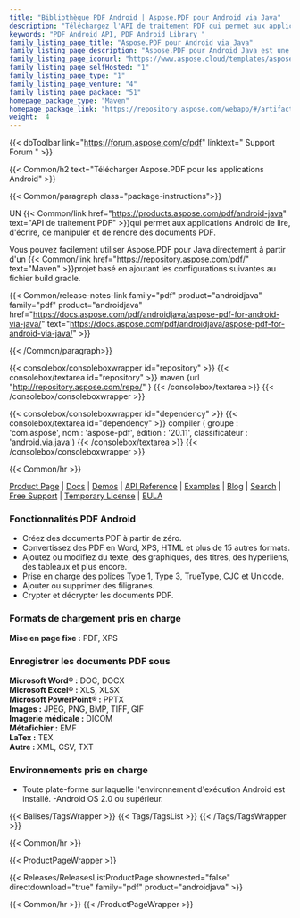 ```yaml
---
title: "Bibliothèque PDF Android | Aspose.PDF pour Android via Java"
description: "Téléchargez l'API de traitement PDF qui permet aux applications Android de lire, d'écrire, de manipuler et de rendre des documents PDF. L'API prend en charge une vaste gamme de formats de fichiers standard de l'industrie, notamment HTML, TXT, EPUB, XPS et images."
keywords: "PDF Android API, PDF Android Library "
family_listing_page_title: "Aspose.PDF pour Android via Java"
family_listing_page_description: "Aspose.PDF pour Android Java est une API de traitement PDF qui permet aux applications Android de lire, écrire, manipuler et rendre des documents PDF. Il prend en charge le travail avec les formats de fichier PDF, TXT et image."
family_listing_page_iconurl: "https://www.aspose.cloud/templates/aspose/App_Themes/V3/images/pdf/272x272/aspose_pdf-for-android-min.png"
family_listing_page_selfHosted: "1"
family_listing_page_type: "1"
family_listing_page_venture: "4"
family_listing_page_package: "51"
homepage_package_type: "Maven"
homepage_package_link: "https://repository.aspose.com/webapp/#/artifacts/browse/tree/General/repo/com/aspose/aspose-pdf"
weight:  4
---
```


{{< dbToolbar link="https://forum.aspose.com/c/pdf" linktext=" Support Forum " >}}


{{< Common/h2 text="Télécharger Aspose.PDF pour les applications Android"  >}}

{{< Common/paragraph class="package-instructions">}}

UN
{{< Common/link href="https://products.aspose.com/pdf/android-java" text="API de traitement PDF"  >}}qui permet aux applications Android de lire, d'écrire, de manipuler et de rendre des documents PDF.

Vous pouvez facilement utiliser Aspose.PDF pour Java directement à partir d'un
{{< Common/link href="https://repository.aspose.com/pdf/" text="Maven"  >}}projet basé en ajoutant les configurations suivantes au fichier build.gradle.

{{< Common/release-notes-link family="pdf" product="androidjava" family="pdf" product="androidjava" href="https://docs.aspose.com/pdf/androidjava/aspose-pdf-for-android-via-java/" text="https://docs.aspose.com/pdf/androidjava/aspose-pdf-for-android-via-java/"  >}}

{{< /Common/paragraph>}}

{{< consolebox/consoleboxwrapper id="repository" >}}
   {{< consolebox/textarea id="repository" >}}
      maven {url "http://repository.aspose.com/repo/" }
   {{< /consolebox/textarea >}}
{{< /consolebox/consoleboxwrapper >}}

{{< consolebox/consoleboxwrapper id="dependency" >}}
   {{< consolebox/textarea id="dependency" >}}
      compiler (
         groupe : 'com.aspose',
         nom : 'aspose-pdf',
         édition : '20.11',
         classificateur : 'android.via.java')
   {{< /consolebox/textarea >}}
{{< /consolebox/consoleboxwrapper >}}

{{< Common/hr >}}

[Product Page](https://products.aspose.com/pdf/android-java/) | [Docs](https://docs.aspose.com/pdf/androidjava/) | [Demos](https://products.aspose.app/pdf/family) | [API Reference](https://reference.aspose.com/pdf/java) | [Examples](https://github.com/aspose-pdf/Aspose.PDF-for-Java) | [Blog](https://blog.aspose.com/category/pdf/) | [Search](https://search.aspose.com/) | [Free Support](https://forum.aspose.com/c/pdf/10) | [Temporary License](https://purchase.aspose.com/temporary-license) | [EULA](https://about.aspose.com/legal/eula/)

### Fonctionnalités PDF Android

- Créez des documents PDF à partir de zéro.
- Convertissez des PDF en Word, XPS, HTML et plus de 15 autres formats.
- Ajoutez ou modifiez du texte, des graphiques, des titres, des hyperliens, des tableaux et plus encore.
- Prise en charge des polices Type 1, Type 3, TrueType, CJC et Unicode.
- Ajouter ou supprimer des filigranes.
- Crypter et décrypter les documents PDF.

### Formats de chargement pris en charge

**Mise en page fixe :** PDF, XPS

### Enregistrer les documents PDF sous

**Microsoft Word® :** DOC, DOCX\
**Microsoft Excel® :** XLS, XLSX\
**Microsoft PowerPoint® :** PPTX\
**Images :** JPEG, PNG, BMP, TIFF, GIF\
**Imagerie médicale :** DICOM\
**Métafichier :** EMF\
**LaTex :** TEX\
**Autre :** XML, CSV, TXT

### Environnements pris en charge

- Toute plate-forme sur laquelle l'environnement d'exécution Android est installé.
-Android OS 2.0 ou supérieur.

{{< Balises/TagsWrapper >}}
{{< Tags/TagsList >}}
{{< /Tags/TagsWrapper >}}

{{< Common/hr >}}

{{< ProductPageWrapper >}}

<!-- ReleasesListProductPage-->

{{< Releases/ReleasesListProductPage shownested="false"  directdownload="true" family="pdf" product="androidjava" >}}

<!-- /ReleasesListProductPage-->

{{< Common/hr >}}
{{< /ProductPageWrapper >}}

